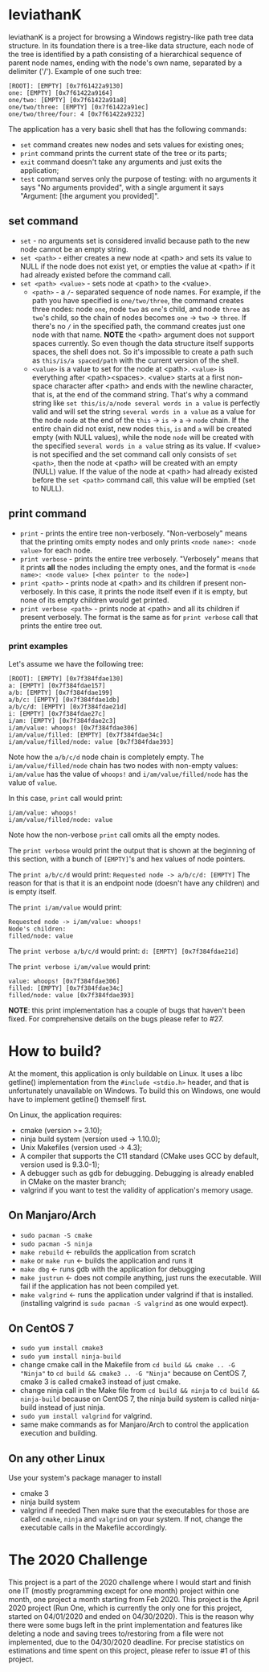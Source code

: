 # leviathanK
leviathanK is a project for browsing a Windows registry-like path tree data structure. 
In its foundation there is a tree-like data structure, each node of the tree is identified by a path consisting of a hierarchical sequence of parent node names, ending with the node's own name, separated by a delimiter ('/'). 
Example of one such tree:
```
[ROOT]: [EMPTY] [0x7f61422a9130]
one: [EMPTY] [0x7f61422a9164]
one/two: [EMPTY] [0x7f61422a91a8]
one/two/three: [EMPTY] [0x7f61422a91ec]
one/two/three/four: 4 [0x7f61422a9232]
```
The application has a very basic shell that has the following commands:
- `set` command creates new nodes and sets values for existing ones;
- `print` command prints the current state of the tree or its parts;
- `exit` command doesn't take any arguments and just exits the application;
- `test` command serves only the purpose of testing: with no arguments it says "No arguments provided", with a single argument it says "Argument: [the argument you provided]".

## set command
- `set` - no arguments set is considered invalid because path to the new node cannot be an empty string.
- `set <path>` - either creates a new node at \<path\> and sets its value to NULL if the node does not exist yet, or empties the value at \<path\> if it had already existed before the command call.
- `set <path> <value>` - sets node at \<path\> to the \<value\>.
  - `<path>` - a `/`- separated sequence of node names. For example, if the path you have specified is `one/two/three`, the command creates three nodes: node `one`, node `two` as `one`'s child, and node `three` as `two`'s child, so the chain of nodes becomes `one` -> `two` -> `three`. If there's no `/` in the specified path, the command creates just one node with that name.
  **NOTE** the \<path\> argument does not support spaces currently. So even though the data structure itself supports spaces, the shell does not. So it's impossible to create a path such as `this/is/a spaced/path` with the current version of the shell.
  - `<value>` is a value to set for the node at \<path\>. `<value>` is everything after \<path\>\<spaces\>. \<value\> starts at a first non-space character after \<path\> and ends with the newline character, that is, at the end of the command string. That's why a command string like `set this/is/a/node several words in a value` is perfectly valid and will set the string `several words in a value` as a value for the node `node` at the end of the `this` -> `is` -> `a` -> `node` chain. If the entire chain did not exist, new nodes `this`, `is` and `a` will be created empty (with NULL values), while the node `node` will be created with the specified `several words in a value` string as its value. If \<value\> is not specified and the set command call only consists of `set <path>`, then the node at \<path\> will be created with an empty (NULL) value. If the value of the node at \<path\> had already existed before the `set <path>` command call, this value will be emptied (set to NULL).

## print command
- `print` - prints the entire tree non-verbosely. "Non-verbosely" means that the printing omits empty nodes and only prints `<node name>: <node value>` for each node.
- `print verbose` - prints the entire tree verbosely. "Verbosely" means that it prints **all** the nodes including the empty ones, and the format is `<node name>: <node value> [<hex pointer to the node>]`
- `print <path>` - prints node at \<path\> and its children if present non-verbosely. In this case, it prints the node itself even if it is empty, but none of its empty children would get printed.
- `print verbose <path>` - prints node at \<path\> and all its children if present verbosely. The format is the same as for `print verbose` call that prints the entire tree out.

### print examples
Let's assume we have the following tree:
```
[ROOT]: [EMPTY] [0x7f384fdae130]
a: [EMPTY] [0x7f384fdae157]
a/b: [EMPTY] [0x7f384fdae199]
a/b/c: [EMPTY] [0x7f384fdae1db]
a/b/c/d: [EMPTY] [0x7f384fdae21d]
i: [EMPTY] [0x7f384fdae27c]
i/am: [EMPTY] [0x7f384fdae2c3]
i/am/value: whoops! [0x7f384fdae306]
i/am/value/filled: [EMPTY] [0x7f384fdae34c]
i/am/value/filled/node: value [0x7f384fdae393]
```
Note how the `a/b/c/d` node chain is completely empty. The `i/am/value/filled/node` chain has two nodes with non-empty values: `i/am/value` has the value of `whoops!` and `i/am/value/filled/node` has the value of `value`. 

In this case, `print` call would print:
```
i/am/value: whoops!
i/am/value/filled/node: value
```
Note how the non-verbose `print` call omits all the empty nodes.

The `print verbose` would print the output that is shown at the beginning of this section, with a bunch of `[EMPTY]`'s and hex values of node pointers.

The `print a/b/c/d` would print:
`Requested node -> a/b/c/d: [EMPTY]`
The reason for that is that it is an endpoint node (doesn't have any children) and is empty itself.

The `print i/am/value` would print:
```
Requested node -> i/am/value: whoops!
Node's children:
filled/node: value
```

The `print verbose a/b/c/d` would print:
`d: [EMPTY] [0x7f384fdae21d]`

The `print verbose i/am/value` would print:
```
value: whoops! [0x7f384fdae306]
filled: [EMPTY] [0x7f384fdae34c]
filled/node: value [0x7f384fdae393]
```

**NOTE**: this print implementation has a couple of bugs that haven't been fixed. For comprehensive details on the bugs please refer to #27.

# How to build?

At the moment, this application is only buildable on Linux. It uses a libc getline() implementation from the `#include <stdio.h>` header, and that is unfortunately unavailable on Windows. To build this on Windows, one would have to implement getline() themself first.

On Linux, the application requires:
- cmake (version >= 3.10);
- ninja build system (version used -> 1.10.0);
- Unix Makefiles (version used -> 4.3);
- A compiler that supports the C11 standard (CMake uses GCC by default, version used is 9.3.0-1);
- A debugger such as gdb for debugging. Debugging is already enabled in CMake on the master branch;
- valgrind if you want to test the validity of application's memory usage.

## On Manjaro/Arch
- `sudo pacman -S cmake`
- `sudo pacman -S ninja`
- `make rebuild` <- rebuilds the application from scratch
- `make` or `make run` <- builds the application and runs it
- `make dbg` <- runs gdb with the application for debugging
- `make justrun` <- does not compile anything, just runs the executable. Will fail if the application has not been compiled yet.
- `make valgrind` <- runs the application under valgrind if that is installed. (installing valgrind is `sudo pacman -S valgrind` as one would expect).

## On CentOS 7
- `sudo yum install cmake3`
- `sudo yum install ninja-build`
- change cmake call in the Makefile from `cd build && cmake .. -G "Ninja"` to `cd build && cmake3 .. -G "Ninja"` because on CentOS 7, cmake 3 is called cmake3 instead of just cmake.
- change ninja call in the Make file from `cd build && ninja` to `cd build && ninja-build` because on CentOS 7, the ninja build system is called ninja-build instead of just ninja.
- `sudo yum install valgrind` for valgrind.
- same make commands as for Manjaro/Arch to control the application execution and building.

## On any other Linux
Use your system's package manager to install
- cmake 3
- ninja build system
- valgrind if needed
Then make sure that the executables for those are called `cmake`, `ninja` and `valgrind` on your system. If not, change the executable calls in the Makefile accordingly.

# The 2020 Challenge
This project is a part of the 2020 challenge where I would start and finish one IT (mostly programming except for one month) project within one month, one project a month starting from Feb 2020. This project is the April 2020 project (Run One, which is currently the only one for this project, started on 04/01/2020 and ended on 04/30/2020). This is the reason why there were some bugs left in the print implementation and features like deleting a node and saving trees to/restoring from a file were not implemented, due to the 04/30/2020 deadline. For precise statistics on estimations and time spent on this project, please refer to issue #1 of this project.